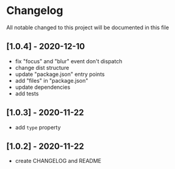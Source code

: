 # Changelog
All notable changed to this project will be documented in this file

## [1.0.4] - 2020-12-10
- fix "focus" and "blur" event don't dispatch
- change dist structure
- update "package.json" entry points
- add "files" in "package.json"
- update dependencies
- add tests

## [1.0.3] - 2020-11-22
- add `type` property

## [1.0.2] - 2020-11-22
- create CHANGELOG and README